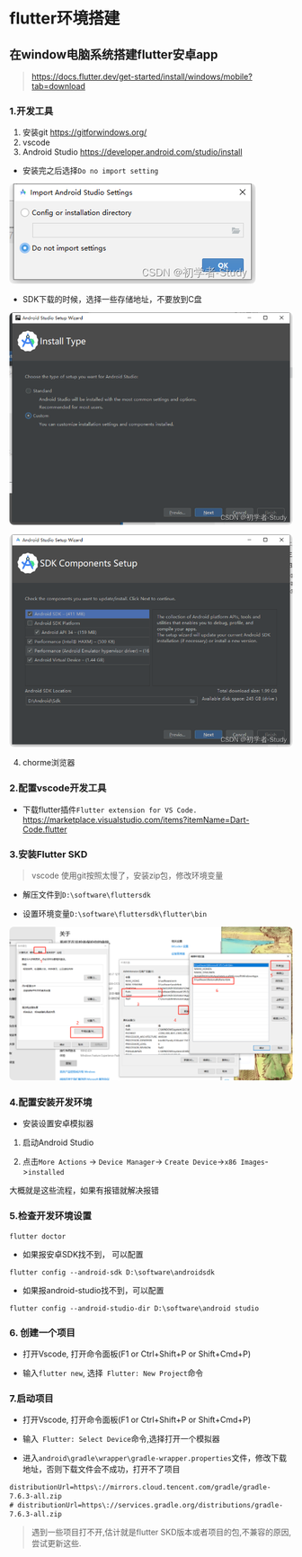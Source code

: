 # flutter环境搭建


## 在window电脑系统搭建flutter安卓app

> https://docs.flutter.dev/get-started/install/windows/mobile?tab=download

### 1.开发工具
1. 安装git https://gitforwindows.org/
2. vscode
3. Android Studio https://developer.android.com/studio/install
  - 安装完之后选择`Do no import setting`
<p>
  <img src="../.vitepress/public/start/1.png" alt="vitepress init screenshot" style="border-radius:8px">
</p>

  - SDK下载的时候，选择一些存储地址，不要放到C盘
<p>
  <img src="../.vitepress/public/start/2.png" alt="vitepress init screenshot" style="border-radius:8px">
</p>  

<p>
  <img src="../.vitepress/public/start/3.png" alt="vitepress init screenshot" style="border-radius:8px">
</p>  

4. chorme浏览器

### 2.配置vscode开发工具

- 下载flutter插件`Flutter extension for VS Code.`
https://marketplace.visualstudio.com/items?itemName=Dart-Code.flutter


### 3.安装Flutter SKD
> vscode 使用git按照太慢了，安装zip包，修改环境变量

- 解压文件到`D:\software\fluttersdk`

- 设置环境变量`D:\software\fluttersdk\flutter\bin`
<p>
  <img src="../.vitepress/public/start/4.jpg" alt="vitepress init screenshot" style="border-radius:8px">
</p>  


### 4.配置安装开发环境

- 安装设置安卓模拟器

1. 启动Android Studio

2. 点击`More Actions` -> ` Device Manager `-> `Create Device`->`x86 Images`->`installed`

 大概就是这些流程，如果有报错就解决报错

 ### 5.检查开发环境设置

 ```
 flutter doctor
 ```

 - 如果报安卓SDK找不到， 可以配置
 ```
flutter config --android-sdk D:\software\androidsdk
 ```

 - 如果报android-studio找不到，可以配置
 ```
 flutter config --android-studio-dir D:\software\android studio
 ```


 ### 6. 创建一个项目

 - 打开Vscode, 打开命令面板(F1 or Ctrl+Shift+P or Shift+Cmd+P)

 - 输入`flutter new`, 选择` Flutter: New Project`命令

 ### 7.启动项目

 - 打开Vscode, 打开命令面板(F1 or Ctrl+Shift+P or Shift+Cmd+P)

 - 输入` Flutter: Select Device`命令,选择打开一个模拟器

 - 进入`android\gradle\wrapper\gradle-wrapper.properties`文件，修改下载地址，否则下载文件会不成功，打开不了项目

 ```
 distributionUrl=https\://mirrors.cloud.tencent.com/gradle/gradle-7.6.3-all.zip
# distributionUrl=https\://services.gradle.org/distributions/gradle-7.6.3-all.zip

 ```

> 遇到一些项目打不开,估计就是flutter SKD版本或者项目的包,不兼容的原因,尝试更新这些.
 